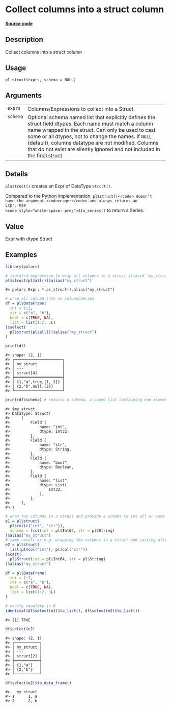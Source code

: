 

# Collect columns into a struct column

[**Source code**](https://github.com/pola-rs/r-polars/tree/main/R/functions__lazy.R#L658)

## Description

Collect columns into a struct column

## Usage

<pre><code class='language-R'>pl_struct(exprs, schema = NULL)
</code></pre>

## Arguments

<table>
<tr>
<td style="white-space: nowrap; font-family: monospace; vertical-align: top">
<code id="pl_struct_:_exprs">exprs</code>
</td>
<td>
Columns/Expressions to collect into a Struct.
</td>
</tr>
<tr>
<td style="white-space: nowrap; font-family: monospace; vertical-align: top">
<code id="pl_struct_:_schema">schema</code>
</td>
<td>
Optional schema named list that explicitly defines the struct field
dtypes. Each name must match a column name wrapped in the struct. Can
only be used to cast some or all dtypes, not to change the names. If
<code>NULL</code> (default), columns datatype are not modified. Columns
that do not exist are silently ignored and not included in the final
struct.
</td>
</tr>
</table>

## Details

<code>pl$struct()</code> creates an Expr of DataType
<code>Struct()</code>.

Compared to the Python implementation, <code>pl$struct()</code> doesn’t
have the argument <code>eager</code> and always returns an Expr. Use
<code style="white-space: pre;">$to_series()</code> to return a Series.

## Value

Expr with dtype Struct

## Examples

``` r
library(polars)

# isolated expression to wrap all columns in a struct aliased 'my_struct'
pl$struct(pl$all())$alias("my_struct")
```

    #> polars Expr: *.as_struct().alias("my_struct")

``` r
# wrap all column into on column/Series
df = pl$DataFrame(
  int = 1:2,
  str = c("a", "b"),
  bool = c(TRUE, NA),
  list = list(1:2, 3L)
)$select(
  pl$struct(pl$all())$alias("my_struct")
)

print(df)
```

    #> shape: (2, 1)
    #> ┌─────────────────────┐
    #> │ my_struct           │
    #> │ ---                 │
    #> │ struct[4]           │
    #> ╞═════════════════════╡
    #> │ {1,"a",true,[1, 2]} │
    #> │ {2,"b",null,[3]}    │
    #> └─────────────────────┘

``` r
print(df$schema) # returns a schema, a named list containing one element a Struct named my_struct
```

    #> $my_struct
    #> DataType: Struct(
    #>     [
    #>         Field {
    #>             name: "int",
    #>             dtype: Int32,
    #>         },
    #>         Field {
    #>             name: "str",
    #>             dtype: String,
    #>         },
    #>         Field {
    #>             name: "bool",
    #>             dtype: Boolean,
    #>         },
    #>         Field {
    #>             name: "list",
    #>             dtype: List(
    #>                 Int32,
    #>             ),
    #>         },
    #>     ],
    #> )

``` r
# wrap two columns in a struct and provide a schema to set all or some DataTypes by name
e1 = pl$struct(
  pl$col(c("int", "str")),
  schema = list(int = pl$Int64, str = pl$String)
)$alias("my_struct")
# same result as e.g. wrapping the columns in a struct and casting afterwards
e2 = pl$struct(
  list(pl$col("int"), pl$col("str"))
)$cast(
  pl$Struct(int = pl$Int64, str = pl$String)
)$alias("my_struct")

df = pl$DataFrame(
  int = 1:2,
  str = c("a", "b"),
  bool = c(TRUE, NA),
  list = list(1:2, 3L)
)

# verify equality in R
identical(df$select(e1)$to_list(), df$select(e2)$to_list())
```

    #> [1] TRUE

``` r
df$select(e2)
```

    #> shape: (2, 1)
    #> ┌───────────┐
    #> │ my_struct │
    #> │ ---       │
    #> │ struct[2] │
    #> ╞═══════════╡
    #> │ {1,"a"}   │
    #> │ {2,"b"}   │
    #> └───────────┘

``` r
df$select(e2)$to_data_frame()
```

    #>   my_struct
    #> 1      1, a
    #> 2      2, b
